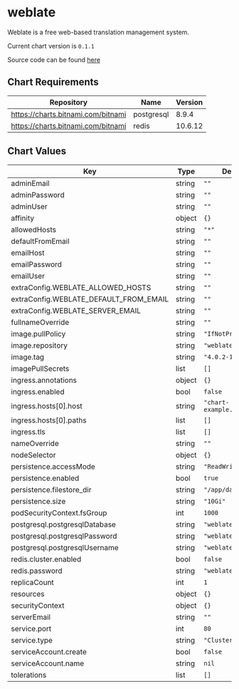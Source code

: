 weblate
=======
Weblate is a free web-based translation management system.

Current chart version is `0.1.1`

Source code can be found [here](https://weblate.org/)

## Chart Requirements

| Repository | Name | Version |
|------------|------|---------|
| https://charts.bitnami.com/bitnami | postgresql | 8.9.4 |
| https://charts.bitnami.com/bitnami | redis | 10.6.12 |

## Chart Values

| Key | Type | Default | Description |
|-----|------|---------|-------------|
| adminEmail | string | `""` |  |
| adminPassword | string | `""` |  |
| adminUser | string | `""` |  |
| affinity | object | `{}` |  |
| allowedHosts | string | `"*"` |  |
| defaultFromEmail | string | `""` |  |
| emailHost | string | `""` |  |
| emailPassword | string | `""` |  |
| emailUser | string | `""` |  |
| extraConfig.WEBLATE_ALLOWED_HOSTS | string | `""` |  |
| extraConfig.WEBLATE_DEFAULT_FROM_EMAIL | string | `""` |  |
| extraConfig.WEBLATE_SERVER_EMAIL | string | `""` |  |
| fullnameOverride | string | `""` |  |
| image.pullPolicy | string | `"IfNotPresent"` |  |
| image.repository | string | `"weblate/weblate"` |  |
| image.tag | string | `"4.0.2-1"` |  |
| imagePullSecrets | list | `[]` |  |
| ingress.annotations | object | `{}` |  |
| ingress.enabled | bool | `false` |  |
| ingress.hosts[0].host | string | `"chart-example.local"` |  |
| ingress.hosts[0].paths | list | `[]` |  |
| ingress.tls | list | `[]` |  |
| nameOverride | string | `""` |  |
| nodeSelector | object | `{}` |  |
| persistence.accessMode | string | `"ReadWriteOnce"` |  |
| persistence.enabled | bool | `true` |  |
| persistence.filestore_dir | string | `"/app/data"` |  |
| persistence.size | string | `"10Gi"` |  |
| podSecurityContext.fsGroup | int | `1000` |  |
| postgresql.postgresqlDatabase | string | `"weblate"` |  |
| postgresql.postgresqlPassword | string | `"weblate"` |  |
| postgresql.postgresqlUsername | string | `"weblate"` |  |
| redis.cluster.enabled | bool | `false` |  |
| redis.password | string | `"weblate"` |  |
| replicaCount | int | `1` |  |
| resources | object | `{}` |  |
| securityContext | object | `{}` |  |
| serverEmail | string | `""` |  |
| service.port | int | `80` |  |
| service.type | string | `"ClusterIP"` |  |
| serviceAccount.create | bool | `false` |  |
| serviceAccount.name | string | `nil` |  |
| tolerations | list | `[]` |  |
